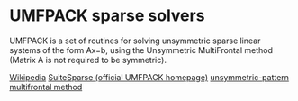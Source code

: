 # UMFPACK sparse solvers

UMFPACK is a set of routines for solving unsymmetric sparse linear systems of the form Ax=b, using the Unsymmetric MultiFrontal method (Matrix A is not required to be symmetric).

[Wikipedia](https://en.wikipedia.org/wiki/UMFPACK)
[SuiteSparse (official UMFPACK homepage)](https://people.engr.tamu.edu/davis/suitesparse.html)
[unsymmetric-pattern multifrontal method](https://dl.acm.org/doi/10.1145/992200.992206)